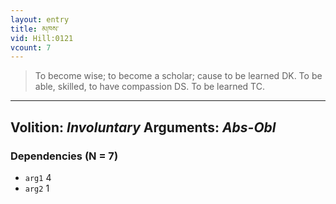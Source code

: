 ```yaml
---
layout: entry
title: མཁས་
vid: Hill:0121
vcount: 7
---
```

> To become wise; to become a scholar; cause to be learned DK\. To be able, skilled, to have compassion DS\. To be learned TC\.

---
Volition: _Involuntary_
Arguments: _Abs-Obl_
---

### Dependencies (N = 7)
* `arg1` 4
* `arg2` 1
